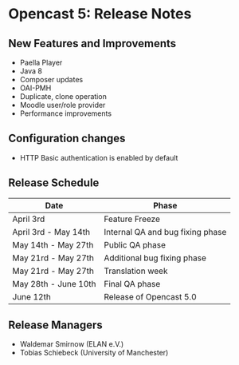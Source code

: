 Opencast 5: Release Notes
=========================

New Features and Improvements
-----------------------------

- Paella Player
- Java 8
- Composer updates
- OAI-PMH
- Duplicate, clone operation
- Moodle user/role provider
- Performance improvements


Configuration changes
---------------------

- HTTP Basic authentication is enabled by default


Release Schedule
----------------

|Date                   |Phase
|-----------------------|----------------------------------------
|April 3rd              |Feature Freeze
|April 3rd - May 14th   |Internal QA and bug fixing phase
|May 14th - May 27th    |Public QA phase
|May 21rd - May 27th    |Additional bug fixing phase
|May 21rd - May 27th    |Translation week
|May 28th - June 10th   |Final QA phase
|June 12th              |Release of Opencast 5.0


Release Managers
----------------

- Waldemar Smirnow (ELAN e.V.)
- Tobias Schiebeck (University of Manchester)
